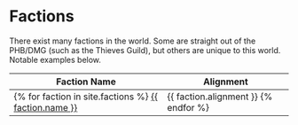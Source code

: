 # Factions

There exist many factions in the world.  Some are straight out of the PHB/DMG (such as the Thieves Guild), but others are unique to this world.  Notable examples below.

Faction Name | Alignment
--- | ---
{% for faction in site.factions %} <a href="{{ faction.url }}"> {{ faction.name }} </a> | {{ faction.alignment }} {% endfor %}
